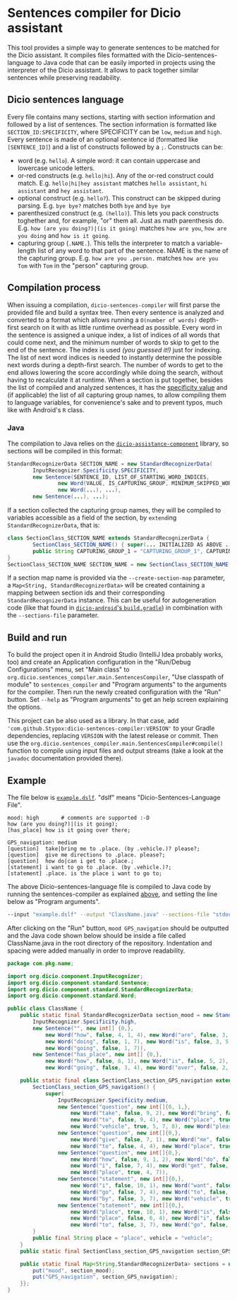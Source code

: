 # Sentences compiler for Dicio assistant
This tool provides a simple way to generate sentences to be matched for the Dicio assistant. It compiles files formatted with the Dicio-sentences-language to Java code that can be easily imported in projects using the interpreter of the Dicio assistant. It allows to pack together similar sentences while preserving readability.

## Dicio sentences language
Every file contains many sections, starting with section information and followed by a list of sentences. The section information is formatted like `SECTION_ID:SPECIFICITY`, where SPECIFICITY can be `low`, `medium` and `high`. Every sentence is made of an optional sentence id (formatted like `[SENTENCE_ID]`) and a list of constructs followed by a `;`. Constructs can be:
- word (e.g. `hello`). A simple word: it can contain uppercase and lowercase unicode letters.
- or-red constructs (e.g. `hello|hi`). Any of the or-red construct could match. E.g. `hello|hi|hey assistant` matches `hello assistant`, `hi assistant` and `hey assistant`.
- optional construct (e.g. `hello?`). This construct can be skipped during parsing. E.g. `bye bye?` matches both `bye` and `bye bye`
- parenthesized construct (e.g. `(hello)`). This lets you pack constructs toghether and, for example, "or" them all. Just as math parenthesis do. E.g. `how (are you doing?)|(is it going)` matches `how are you`, `how are you doing` and `how is it going`.
- capturing group (`.NAME.`). This tells the interpreter to match a variable-length list of any word to that part of the sentence. NAME is the name of the capturing group. E.g. `how are you .person.` matches `how are you Tom` with `Tom` in the "person" capturing group.

## Compilation process
When issuing a compilation, `dicio-sentences-compiler` will first parse the provided file and build a syntax tree. Then every sentence is analyzed and converted to a format which allows running a `O(number of words)` depth-first search on it with as little runtime overhead as possible. Every word in the sentence is assigned a unique index, a list of indices of all words that could come next, and the minimum number of words to skip to get to the end of the sentence. The index is used *(you guessed it!)* just for indexing. The list of next word indices is needed to instantly determine the possible next words during a depth-first search. The number of words to get to the end allows lowering the score accordingly while doing the search, without having to recalculate it at runtime. When a section is put together, besides the list of compiled and analyzed sentences, it has the [specificity value](https://github.com/Stypox/dicio-assistance-component/#input-recognizer) and (if applicable) the list of all capturing group names, to allow compiling them to language variables, for convenience's sake and to prevent typos, much like with Android's `R` class.

### Java
The compilation to Java relies on the [`dicio-assistance-component`](https://github.com/Stypox/dicio-assistance-component) library, so sections will be compiled in this format:
```java
StandardRecognizerData SECTION_NAME = new StandardRecognizerData(
        InputRecognizer.Specificity.SPECIFICITY,
        new Sentence(SENTENCE_ID, LIST_OF_STARTING_WORD_INDICES,
                new Word(VALUE, IS_CAPTURING_GROUP, MINIMUM_SKIPPED_WORDS_TO_END, NEXT_WORD_INDEX_1, NEXT_WORD_INDEX_2, ...),
                new Word(...), ...),
        new Sentence(...), ...);
```
If a section collected the capturing group names, they will be compiled to variables accessible as a field of the section, by `extend`ing `StandardRecognizerData`, that is:
```java
class SectionClass_SECTION_NAME extends StandardRecognizerData {
        SectionClass_SECTION_NAME() { super(... INITIALIZED AS ABOVE ...); }
        public String CAPTURING_GROUP_1 = "CAPTURING_GROUP_1", CAPTURING_GROUP_2 = "CAPTURING_GROUP_2", ...;
}
SectionClass_SECTION_NAME SECTION_NAME = new SectionClass_SECTION_NAME();
```
If a section map name is provided via the `--create-section-map` parameter, a `Map<String, StandardRecognizerData>` will be created containing a mapping between section ids and their corresponding `StandardRecognizerData` instance. This can be useful for autogeneration code (like that found in [`dicio-android`'s `build.gradle`](https://github.com/Stypox/dicio-android/blob/master/app/build.gradle)) in combination with the `--sections-file` parameter.

## Build and run
To build the project open it in Android Studio (IntelliJ Idea probably works, too) and create an Application configuration in the "Run/Debug Configurations" menu, set "Main class" to `org.dicio.sentences_compiler.main.SentencesCompiler`, "Use classpath of module" to `sentences_compiler` and "Program arguments" to the arguments for the compiler. Then run the newly created configuration with the "Run" button. Set `--help` as "Program arguments" to get an help screen explaining the options.

This project can be also used as a library. In that case, add `'com.github.Stypox:dicio-sentences-compiler:VERSION'` to your Gradle dependencies, replacing `VERSION` with the latest release or commit. Then use the `org.dicio.sentences_compiler.main.SentencesCompiler#compile()` function to compile using input files and output streams (take a look at the `javadoc` documentation provided there).

## Example
The file below is [`example.dslf`](example.dslf). "dslf" means "Dicio-Sentences-Language File".
```
mood: high       # comments are supported :-D
how (are you doing?)|(is it going);
[has_place] how is it going over there;

GPS_navigation: medium
[question]  take|bring me to .place. (by .vehicle.)? please?;
[question]  give me directions to .place. please?;
[question]  how do|can i get to .place.;
[statement] i want to go to .place. (by .vehicle.)?;
[statement] .place. is the place i want to go to;
```
The above Dicio-sentences-language file is compiled to Java code by running the sentences-compiler as explained [above](#build-and-run), and setting the line below as "Program arguments".
```sh
--input "example.dslf" --output "ClassName.java" --sections-file "stdout" java --variable-prefix "section_" --package "com.pkg.name" --class "ClassName" --create-section-map "sections"
```
After clicking on the "Run" button, `mood GPS_navigation` should be outputted and the Java code shown below should be inside a file called ClassName.java in the root directory of the repository. Indentation and spacing were added manually in order to improve readability.
```java
package com.pkg.name;

import org.dicio.component.InputRecognizer;
import org.dicio.component.standard.Sentence;
import org.dicio.component.standard.StandardRecognizerData;
import org.dicio.component.standard.Word;

public class ClassName {
    public static final StandardRecognizerData section_mood = new StandardRecognizerData(
        InputRecognizer.Specificity.high,
        new Sentence("", new int[] {0,},
            new Word("how", false, 4, 1, 4), new Word("are", false, 3, 2), new Word("you", false, 2, 3, 7),
            new Word("doing", false, 1, 7), new Word("is", false, 3, 5), new Word("it", false, 2, 6),
            new Word("going", false, 1, 7)),
        new Sentence("has_place", new int[] {0,},
            new Word("how", false, 6, 1), new Word("is", false, 5, 2), new Word("it", false, 4, 3),
            new Word("going", false, 3, 4), new Word("over", false, 2, 5), new Word("there", false, 1, 6)));

    public static final class SectionClass_section_GPS_navigation extends StandardRecognizerData {
        SectionClass_section_GPS_navigation() {
            super(
                InputRecognizer.Specificity.medium,
                new Sentence("question", new int[]{0, 1,},
                    new Word("take", false, 9, 2), new Word("bring", false, 11, 2), new Word("me", false, 10, 3),
                    new Word("to", false, 9, 4), new Word("place", true, 8, 5, 7, 8), new Word("by", false, 6, 6),
                    new Word("vehicle", true, 5, 7, 8), new Word("please", false, 4, 8)),
                new Sentence("question", new int[]{0,},
                    new Word("give", false, 7, 1), new Word("me", false, 6, 2), new Word("directions", false, 5, 3),
                    new Word("to", false, 4, 4), new Word("place", true, 3, 5, 6), new Word("please", false, 1, 6)),
                new Sentence("question", new int[]{0,},
                    new Word("how", false, 9, 1, 2), new Word("do", false, 6, 3), new Word("can", false, 8, 3),
                    new Word("i", false, 7, 4), new Word("get", false, 6, 5), new Word("to", false, 5, 6),
                    new Word("place", true, 4, 7)),
                new Sentence("statement", new int[]{0,},
                    new Word("i", false, 10, 1), new Word("want", false, 9, 2), new Word("to", false, 8, 3),
                    new Word("go", false, 7, 4), new Word("to", false, 6, 5), new Word("place", true, 5, 6, 8),
                    new Word("by", false, 3, 7), new Word("vehicle", true, 2, 8)),
                new Sentence("statement", new int[]{0,},
                    new Word("place", true, 10, 1), new Word("is", false, 8, 2), new Word("the", false, 7, 3),
                    new Word("place", false, 6, 4), new Word("i", false, 5, 5), new Word("want", false, 4, 6),
                    new Word("to", false, 3, 7), new Word("go", false, 2, 8), new Word("to", false, 1, 9)));
        }
        public final String place = "place", vehicle = "vehicle";
    }
    public static final SectionClass_section_GPS_navigation section_GPS_navigation = new SectionClass_section_GPS_navigation();

    public static final Map<String,StandardRecognizerData> sections = new HashMap<String,StandardRecognizerData>() {{
        put("mood", section_mood);
        put("GPS_navigation", section_GPS_navigation);
    }};
}
```
